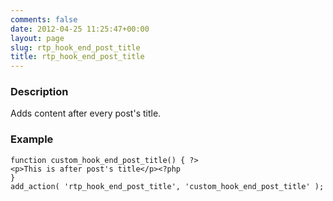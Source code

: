 ```yaml
---
comments: false
date: 2012-04-25 11:25:47+00:00
layout: page
slug: rtp_hook_end_post_title
title: rtp_hook_end_post_title
---
```


### Description


Adds content after every post's title.


### Example



    
    function custom_hook_end_post_title() { ?>
    <p>This is after post's title</p><?php
    }
    add_action( 'rtp_hook_end_post_title', 'custom_hook_end_post_title' );
